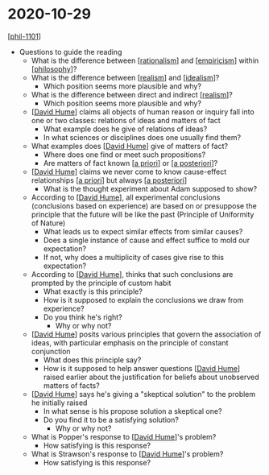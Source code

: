 # 2020-10-29

[[phil-1101]]

- Questions to guide the reading
  - What is the difference between [[rationalism]] and [[empiricism]] within [[philosophy]]?
  - What is the difference between [[realism]] and [[idealism]]?
    - Which position seems more plausible and why?
  - What is the difference between direct and indirect [[realism]]?
    - Which position seems more plausible and why?
  - [[David Hume]] claims all objects of human reason or inquiry fall into one or two classes: relations of ideas and matters of fact
    - What example does he give of relations of ideas?
    - In what sciences or disciplines does one usually find them?
  - What examples does [[David Hume]] give of matters of fact?
    - Where does one find or meet such propositions?
    - Are matters of fact known [[a priori]] or [[a posteriori]]?
  - [[David Hume]] claims we never come to know cause-effect relationships [[a priori]] but always [[a posteriori]]
    - What is the thought experiment about Adam supposed to show?
  - According to [[David Hume]], all experimental conclusions (conclusions based on experience) are based on or presuppose the principle that the future will be like the past (Principle of Uniformity of Nature)
    - What leads us to expect similar effects from similar causes?
    - Does a single instance of cause and effect suffice to mold our expectation?
    - If not, why does a multiplicity of cases give rise to this expectation?
  - According to [[David Hume]], thinks that such conclusions are prompted by the principle of custom habit
    - What exactly is this principle?
    - How is it supposed to explain the conclusions we draw from experience?
    - Do you think he's right?
      - Why or why not?
  - [[David Hume]] posits various principles that govern the association of ideas, with particular emphasis on the principle of constant conjunction
    - What does this principle say?
    - How is it supposed to help answer questions [[David Hume]] raised earlier about the justification for beliefs about unobserved matters of facts?
  - [[David Hume]] says he's giving a "skeptical solution" to the problem he initially raised
    - In what sense is his propose solution a skeptical one?
    - Do you find it to be a satisfying solution?
      - Why or why not?
  - What is Popper's response to [[David Hume]]'s problem?
    - How satisfying is this response?
  - What is Strawson's response to [[David Hume]]'s problem?
    - How satisfying is this response?

[//begin]: # "Autogenerated link references for markdown compatibility"
[phil-1101]: phil-1101 "PHIL 1101 - Intro to Philosophy: Knowledge and Reality"
[rationalism]: rationalism "Rationalism"
[empiricism]: empiricism "Empiricism"
[philosophy]: philosophy "Philosophy"
[realism]: realism "Realism"
[idealism]: idealism "Idealism"
[realism]: realism "Realism"
[David Hume]: david-hume "David Hume"
[David Hume]: david-hume "David Hume"
[a priori]: a-priori "A Priori"
[a posteriori]: a-posteriori "A Posteriori"
[David Hume]: david-hume "David Hume"
[a priori]: a-priori "A Priori"
[a posteriori]: a-posteriori "A Posteriori"
[David Hume]: david-hume "David Hume"
[David Hume]: david-hume "David Hume"
[David Hume]: david-hume "David Hume"
[David Hume]: david-hume "David Hume"
[David Hume]: david-hume "David Hume"
[David Hume]: david-hume "David Hume"
[David Hume]: david-hume "David Hume"
[//end]: # "Autogenerated link references"